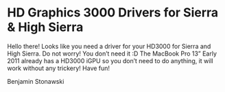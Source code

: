 # HD Graphics 3000 Drivers for Sierra & High Sierra


Hello there!
Looks like you need a driver for your HD3000 for Sierra and High Sierra.
Do not worry! You don’t need it :D
The MacBook Pro 13” Early 2011 already has a HD3000 iGPU so you don’t need to do anything, it will work without any trickery!
Have fun!


Benjamin Stonawski

